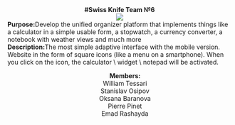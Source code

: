 <div align="center"><b>#Swiss Knife Team №6</b><br>
<img src="https://github.com/itmo-wad/Swiss-knife/blob/master/swiss-army-icon.jpg"><br>
</div>
<div align="left"><b>Purpose:</b>Develop the unified organizer platform that implements things like a calculator in a simple usable form, a stopwatch, a currency converter, a notebook with weather views and much more<br>
<b>Description:</b>The most simple adaptive interface with the mobile version. Website in the form of square icons (like a menu on a smartphone). When you click on the icon, the calculator \ widget \ notepad will be activated.<br>
</div>
<div align="center">
  <ul><b>Members:</b><br>
  William Tessari<br>
  Stanislav Osipov<br>
  Oksana Baranova<br>
  Pierre Pinet<br>
  Emad Rashayda
 </ul>
</div>
